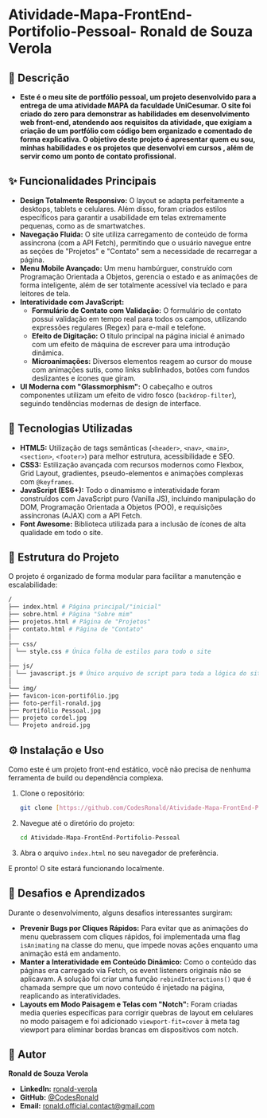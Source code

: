 # Atividade-Mapa-FrontEnd-Portifolio-Pessoal- Ronald de Souza Verola

## 📜 Descrição

* **Este é o meu site de portfólio pessoal, um projeto desenvolvido para a entrega de uma atividade MAPA da faculdade UniCesumar. O site foi criado do zero para demonstrar as habilidades em desenvolvimento web front-end, atendendo aos requisitos da atividade, que exigiam a criação de um portfólio com código bem organizado e comentado de forma explicativa. O objetivo deste projeto é apresentar quem eu sou, minhas habilidades e os projetos que desenvolvi em cursos , além de servir como um ponto de contato profissional.**

## ✨ Funcionalidades Principais

* **Design Totalmente Responsivo:** O layout se adapta perfeitamente a desktops, tablets e celulares. Além disso, foram criados estilos específicos para garantir a usabilidade em telas extremamente pequenas, como as de smartwatches.
* **Navegação Fluida:** O site utiliza carregamento de conteúdo de forma assíncrona (com a API Fetch), permitindo que o usuário navegue entre as seções de "Projetos" e "Contato" sem a necessidade de recarregar a página.
* **Menu Mobile Avançado:** Um menu hambúrguer, construído com Programação Orientada a Objetos, gerencia o estado e as animações de forma inteligente, além de ser totalmente acessível via teclado e para leitores de tela.
* **Interatividade com JavaScript:**
    * **Formulário de Contato com Validação:** O formulário de contato possui validação em tempo real para todos os campos, utilizando expressões regulares (Regex) para e-mail e telefone.
    * **Efeito de Digitação:** O título principal na página inicial é animado com um efeito de máquina de escrever para uma introdução dinâmica.
    * **Microanimações:** Diversos elementos reagem ao cursor do mouse com animações sutis, como links sublinhados, botões com fundos deslizantes e ícones que giram.
* **UI Moderna com "Glassmorphism":** O cabeçalho e outros componentes utilizam um efeito de vidro fosco (`backdrop-filter`), seguindo tendências modernas de design de interface.

## 🚀 Tecnologias Utilizadas

* **HTML5:** Utilização de tags semânticas (`<header>`, `<nav>`, `<main>`, `<section>`, `<footer>`) para melhor estrutura, acessibilidade e SEO.
* **CSS3:** Estilização avançada com recursos modernos como Flexbox, Grid Layout, gradientes, pseudo-elementos e animações complexas com `@keyframes`.
* **JavaScript (ES6+):** Todo o dinamismo e interatividade foram construídos com JavaScript puro (Vanilla JS), incluindo manipulação do DOM, Programação Orientada a Objetos (POO), e requisições assíncronas (AJAX) com a API Fetch.
* **Font Awesome:** Biblioteca utilizada para a inclusão de ícones de alta qualidade em todo o site.

## 📂 Estrutura do Projeto

O projeto é organizado de forma modular para facilitar a manutenção e escalabilidade:

```bash
/
├── index.html # Página principal/"inicial"
├── sobre.html # Página "Sobre mim"
├── projetos.html # Página de "Projetos"
├── contato.html # Página de "Contato"
│
├── css/
│ └── style.css # Única folha de estilos para todo o site
│
├── js/
│ └── javascript.js # Único arquivo de script para toda a lógica do site
│
└── img/
├── favicon-icon-portifólio.jpg
├── foto-perfil-ronald.jpg
├── Portifólio Pessoal.jpg
├── projeto cordel.jpg
└── Projeto android.jpg
```

## ⚙️ Instalação e Uso

Como este é um projeto front-end estático, você não precisa de nenhuma ferramenta de build ou dependência complexa.

1.  Clone o repositório:
    ```bash
    git clone [https://github.com/CodesRonald/Atividade-Mapa-FrontEnd-Portifolio-Pessoal.git](https://github.com/CodesRonald/Atividade-Mapa-FrontEnd-Portifolio-Pessoal.git)
    ```
2.  Navegue até o diretório do projeto:
    ```bash
    cd Atividade-Mapa-FrontEnd-Portifolio-Pessoal
    ```
3.  Abra o arquivo `index.html` no seu navegador de preferência.

E pronto! O site estará funcionando localmente.

## 🧠 Desafios e Aprendizados

Durante o desenvolvimento, alguns desafios interessantes surgiram:

* **Prevenir Bugs por Cliques Rápidos:** Para evitar que as animações do menu quebrassem com cliques rápidos, foi implementada uma flag `isAnimating` na classe do menu, que impede novas ações enquanto uma animação está em andamento.
* **Manter a Interatividade em Conteúdo Dinâmico:** Como o conteúdo das páginas era carregado via Fetch, os event listeners originais não se aplicavam. A solução foi criar uma função `rebindInteractions()` que é chamada sempre que um novo conteúdo é injetado na página, reaplicando as interatividades.
* **Layouts em Modo Paisagem e Telas com "Notch":** Foram criadas media queries específicas para corrigir quebras de layout em celulares no modo paisagem e foi adicionado `viewport-fit=cover` à meta tag viewport para eliminar bordas brancas em dispositivos com notch.

## 👤 Autor

**Ronald de Souza Verola**

* **LinkedIn:** [ronald-verola](https://www.linkedin.com/in/ronald-verola/)
* **GitHub:** [@CodesRonald](https://github.com/CodesRonald)
* **Email:** [ronald.official.contact@gmail.com](mailto:ronald.official.contact@gmail.com)
